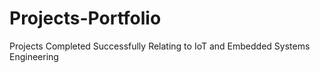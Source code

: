 # Projects-Portfolio
Projects Completed Successfully Relating to IoT and Embedded Systems Engineering
